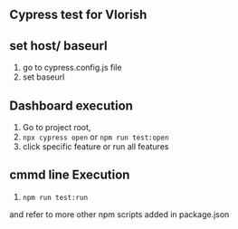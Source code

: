 ## Cypress test for Vlorish

## set host/ baseurl

1. go to cypress.config.js file
2. set baseurl

## Dashboard execution

1. Go to project root,
2. `npx cypress open` or `npm run test:open`
3. click specific feature or run all features

## cmmd line Execution

1. `npm run test:run`  

and refer to more other npm scripts added in package.json
